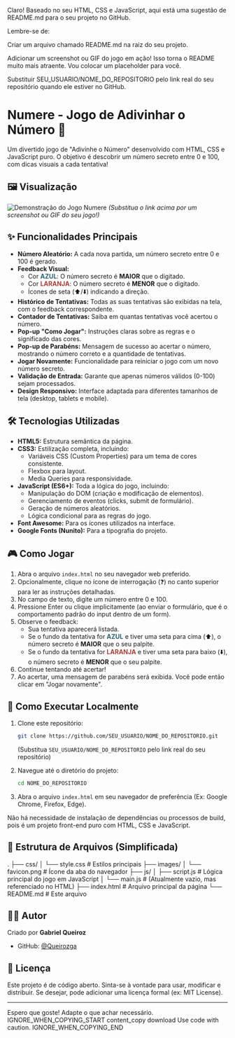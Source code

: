 Claro! Baseado no seu HTML, CSS e JavaScript, aqui está uma sugestão de README.md para o seu projeto no GitHub.

Lembre-se de:

Criar um arquivo chamado README.md na raiz do seu projeto.

Adicionar um screenshot ou GIF do jogo em ação! Isso torna o README muito mais atraente. Vou colocar um placeholder para você.

Substituir SEU_USUARIO/NOME_DO_REPOSITORIO pelo link real do seu repositório quando ele estiver no GitHub.

# Numere - Jogo de Adivinhar o Número 🎲

Um divertido jogo de "Adivinhe o Número" desenvolvido com HTML, CSS e JavaScript puro. O objetivo é descobrir um número secreto entre 0 e 100, com dicas visuais a cada tentativa!

## 🖼️ Visualização

![Demonstração do Jogo Numere](https://via.placeholder.com/600x400.png?text=Adicione+um+GIF+ou+Screenshot+aqui!)
*(Substitua o link acima por um screenshot ou GIF do seu jogo!)*

## ✨ Funcionalidades Principais

-   **Número Aleatório:** A cada nova partida, um número secreto entre 0 e 100 é gerado.
-   **Feedback Visual:**
    -   Cor <span style="color:#2F6073; font-weight:bold;">AZUL</span>: O número secreto é **MAIOR** que o digitado.
    -   Cor <span style="color:#A64138; font-weight:bold;">LARANJA</span>: O número secreto é **MENOR** que o digitado.
    -   Ícones de seta (⬆️/⬇️) indicando a direção.
-   **Histórico de Tentativas:** Todas as suas tentativas são exibidas na tela, com o feedback correspondente.
-   **Contador de Tentativas:** Saiba em quantas tentativas você acertou o número.
-   **Pop-up "Como Jogar":** Instruções claras sobre as regras e o significado das cores.
-   **Pop-up de Parabéns:** Mensagem de sucesso ao acertar o número, mostrando o número correto e a quantidade de tentativas.
-   **Jogar Novamente:** Funcionalidade para reiniciar o jogo com um novo número secreto.
-   **Validação de Entrada:** Garante que apenas números válidos (0-100) sejam processados.
-   **Design Responsivo:** Interface adaptada para diferentes tamanhos de tela (desktop, tablets e mobile).

## 🛠️ Tecnologias Utilizadas

-   **HTML5:** Estrutura semântica da página.
-   **CSS3:** Estilização completa, incluindo:
    -   Variáveis CSS (Custom Properties) para um tema de cores consistente.
    -   Flexbox para layout.
    -   Media Queries para responsividade.
-   **JavaScript (ES6+):** Toda a lógica do jogo, incluindo:
    -   Manipulação do DOM (criação e modificação de elementos).
    -   Gerenciamento de eventos (clicks, submit de formulário).
    -   Geração de números aleatórios.
    -   Lógica condicional para as regras do jogo.
-   **Font Awesome:** Para os ícones utilizados na interface.
-   **Google Fonts (Nunito):** Para a tipografia do projeto.

## 🎮 Como Jogar

1.  Abra o arquivo `index.html` no seu navegador web preferido.
2.  Opcionalmente, clique no ícone de interrogação (❓) no canto superior para ler as instruções detalhadas.
3.  No campo de texto, digite um número entre 0 e 100.
4.  Pressione Enter ou clique implicitamente (ao enviar o formulário, que é o comportamento padrão do input dentro de um form).
5.  Observe o feedback:
    -   Sua tentativa aparecerá listada.
    -   Se o fundo da tentativa for <span style="color:#2F6073; font-weight:bold;">AZUL</span> e tiver uma seta para cima (⬆️), o número secreto é **MAIOR** que o seu palpite.
    -   Se o fundo da tentativa for <span style="color:#A64138; font-weight:bold;">LARANJA</span> e tiver uma seta para baixo (⬇️), o número secreto é **MENOR** que o seu palpite.
6.  Continue tentando até acertar!
7.  Ao acertar, uma mensagem de parabéns será exibida. Você pode então clicar em "Jogar novamente".

## 🚀 Como Executar Localmente

1.  Clone este repositório:
    ```bash
    git clone https://github.com/SEU_USUARIO/NOME_DO_REPOSITORIO.git
    ```
    (Substitua `SEU_USUARIO/NOME_DO_REPOSITORIO` pelo link real do seu repositório)

2.  Navegue até o diretório do projeto:
    ```bash
    cd NOME_DO_REPOSITORIO
    ```

3.  Abra o arquivo `index.html` em seu navegador de preferência (Ex: Google Chrome, Firefox, Edge).

Não há necessidade de instalação de dependências ou processos de build, pois é um projeto front-end puro com HTML, CSS e JavaScript.

## 📁 Estrutura de Arquivos (Simplificada)


.
├── css/
│ └── style.css # Estilos principais
├── images/
│ └── favicon.png # Ícone da aba do navegador
├── js/
│ ├── script.js # Lógica principal do jogo em JavaScript
│ └── main.js # (Atualmente vazio, mas referenciado no HTML)
├── index.html # Arquivo principal da página
└── README.md # Este arquivo

## 👨‍💻 Autor

Criado por **Gabriel Queiroz**
-   GitHub: [@Queirozga](https://github.com/Queirozga)

## 📜 Licença

Este projeto é de código aberto. Sinta-se à vontade para usar, modificar e distribuir. Se desejar, pode adicionar uma licença formal (ex: MIT License).

---

Espero que goste! Adapte o que achar necessário.
IGNORE_WHEN_COPYING_START
content_copy
download
Use code with caution.
IGNORE_WHEN_COPYING_END

